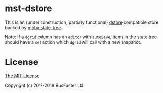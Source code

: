 mst-dstore
==========

This is an (under construction, partially functional) [dstore](http://dstorejs.io/)-compatible
store backed by [mobx-state-tree](https://github.com/mobxjs/mobx-state-tree).

Note: If a `dgrid` column has an `editor` with `autoSave`,
items in the state tree should have a `set` action which `dgrid` will call with a new snapshot.

License
=======

[The MIT License](https://raw.githubusercontent.com/charto/mst-dstore/master/LICENSE)

Copyright (c) 2017-2018 BusFaster Ltd
